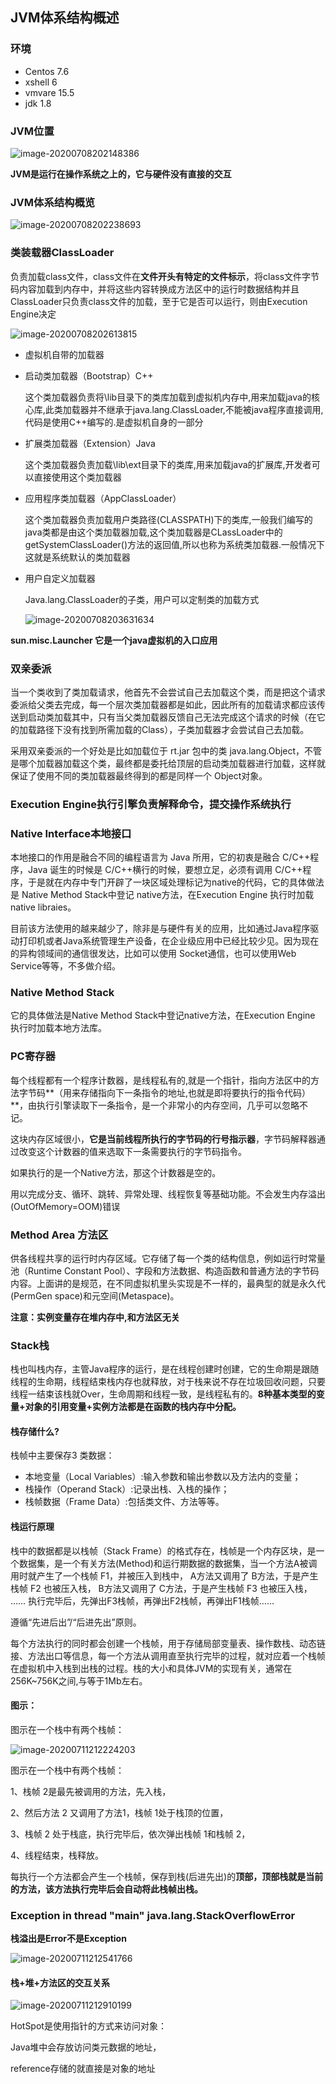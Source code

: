 ## JVM体系结构概述

### 环境

- Centos 7.6
- xshell 6
- vmvare 15.5
- jdk 1.8



### JVM位置

![image-20200708202148386](images/image-20200708202148386.png)

**JVM是运行在操作系统之上的，它与硬件没有直接的交互**





### JVM体系结构概览

![image-20200708202238693](images/image-20200708202238693.png)





### 类装载器ClassLoader

负责加载class文件，class文件在**文件开头有特定的文件标示**，将class文件字节码内容加载到内存中，并将这些内容转换成方法区中的运行时数据结构并且ClassLoader只负责class文件的加载，至于它是否可以运行，则由Execution Engine决定 

![image-20200708202613815](images/image-20200708202613815.png)



- 虚拟机自带的加载器

- 启动类加载器（Bootstrap）C++

  这个类加载器负责将\lib目录下的类库加载到虚拟机内存中,用来加载java的核心库,此类加载器并不继承于java.lang.ClassLoader,不能被java程序直接调用,代码是使用C++编写的.是虚拟机自身的一部分

- 扩展类加载器（Extension）Java

  这个类加载器负责加载\lib\ext目录下的类库,用来加载java的扩展库,开发者可以直接使用这个类加载器

- 应用程序类加载器（AppClassLoader）

  这个类加载器负责加载用户类路径(CLASSPATH)下的类库,一般我们编写的java类都是由这个类加载器加载,这个类加载器是CLassLoader中的getSystemClassLoader()方法的返回值,所以也称为系统类加载器.一般情况下这就是系统默认的类加载器

- 用户自定义加载器

  Java.lang.ClassLoader的子类，用户可以定制类的加载方式

  ![image-20200708203631634](images/image-20200708203631634.png)

**sun.misc.Launcher 它是一个java虚拟机的入口应用**





### 双亲委派 

当一个类收到了类加载请求，他首先不会尝试自己去加载这个类，而是把这个请求委派给父类去完成，每一个层次类加载器都是如此，因此所有的加载请求都应该传送到启动类加载其中，只有当父类加载器反馈自己无法完成这个请求的时候（在它的加载路径下没有找到所需加载的Class），子类加载器才会尝试自己去加载。 

采用双亲委派的一个好处是比如加载位于 rt.jar 包中的类 java.lang.Object，不管是哪个加载器加载这个类，最终都是委托给顶层的启动类加载器进行加载，这样就保证了使用不同的类加载器最终得到的都是同样一个 Object对象。 





### Execution Engine执行引擎负责解释命令，提交操作系统执行





### Native Interface本地接口

本地接口的作用是融合不同的编程语言为 Java 所用，它的初衷是融合 C/C++程序，Java 诞生的时候是 C/C++横行的时候，要想立足，必须有调用 C/C++程序，于是就在内存中专门开辟了一块区域处理标记为native的代码，它的具体做法是 Native Method Stack中登记 native方法，在Execution Engine 执行时加载native libraies。

目前该方法使用的越来越少了，除非是与硬件有关的应用，比如通过Java程序驱动打印机或者Java系统管理生产设备，在企业级应用中已经比较少见。因为现在的异构领域间的通信很发达，比如可以使用 Socket通信，也可以使用Web Service等等，不多做介绍。





### Native Method Stack

它的具体做法是Native Method Stack中登记native方法，在Execution Engine 执行时加载本地方法库。





### PC寄存器

每个线程都有一个程序计数器，是线程私有的,就是一个指针，指向方法区中的方法字节码**（用来存储指向下一条指令的地址,也就是即将要执行的指令代码）**，由执行引擎读取下一条指令，是一个非常小的内存空间，几乎可以忽略不记。

这块内存区域很小，**它是当前线程所执行的字节码的行号指示器**，字节码解释器通过改变这个计数器的值来选取下一条需要执行的字节码指令。

如果执行的是一个Native方法，那这个计数器是空的。

用以完成分支、循环、跳转、异常处理、线程恢复等基础功能。不会发生内存溢出(OutOfMemory=OOM)错误





### Method Area 方法区

供各线程共享的运行时内存区域。它存储了每一个类的结构信息，例如运行时常量池（Runtime Constant Pool）、字段和方法数据、构造函数和普通方法的字节码内容。上面讲的是规范，在不同虚拟机里头实现是不一样的，最典型的就是永久代(PermGen space)和元空间(Metaspace)。

**注意：实例变量存在堆内存中,和方法区无关**





### Stack栈

栈也叫栈内存，主管Java程序的运行，是在线程创建时创建，它的生命期是跟随线程的生命期，线程结束栈内存也就释放，对于栈来说不存在垃圾回收问题，只要线程一结束该栈就Over，生命周期和线程一致，是线程私有的。**8种基本类型的变量+对象的引用变量+实例方法都是在函数的栈内存中分配。**



#### 栈存储什么?

栈帧中主要保存3 类数据：

- 本地变量（Local Variables）:输入参数和输出参数以及方法内的变量；
- 栈操作（Operand Stack）:记录出栈、入栈的操作；
- 栈帧数据（Frame Data）:包括类文件、方法等等。





#### 栈运行原理

栈中的数据都是以栈帧（Stack Frame）的格式存在，栈帧是一个内存区块，是一个数据集，是一个有关方法(Method)和运行期数据的数据集，当一个方法A被调用时就产生了一个栈帧 F1，并被压入到栈中，
A方法又调用了 B方法，于是产生栈帧 F2 也被压入栈，
B方法又调用了 C方法，于是产生栈帧 F3 也被压入栈，
……
执行完毕后，先弹出F3栈帧，再弹出F2栈帧，再弹出F1栈帧……

遵循“先进后出”/“后进先出”原则。

每个方法执行的同时都会创建一个栈帧，用于存储局部变量表、操作数栈、动态链接、方法出口等信息，每一个方法从调用直至执行完毕的过程，就对应着一个栈帧在虚拟机中入栈到出栈的过程。栈的大小和具体JVM的实现有关，通常在256K~756K之间,与等于1Mb左右。



#### 图示：

图示在一个栈中有两个栈帧：

![image-20200711212224203](images/image-20200711212224203.png)

图示在一个栈中有两个栈帧：

1、栈帧 2是最先被调用的方法，先入栈，

2、然后方法 2 又调用了方法1，栈帧 1处于栈顶的位置，

3、栈帧 2 处于栈底，执行完毕后，依次弹出栈帧 1和栈帧 2，

4、线程结束，栈释放。

每执行一个方法都会产生一个栈帧，保存到栈(后进先出)的**顶部，顶部栈就是当前的方法，该方法执行完毕后会自动将此栈帧出栈。**





### Exception in thread "main" java.lang.StackOverflowError

**栈溢出是Error不是Exception**

![image-20200711212541766](images/image-20200711212541766.png)





#### 栈+堆+方法区的交互关系

![image-20200711212910199](images/image-20200711212910199.png)



HotSpot是使用指针的方式来访问对象：

Java堆中会存放访问类元数据的地址，

reference存储的就直接是对象的地址